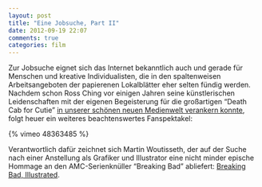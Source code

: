 ```yaml
---
layout: post
title: "Eine Jobsuche, Part II"
date: 2012-09-19 22:07
comments: true
categories: film 
---
```


Zur Jobsuche eignet sich das Internet bekanntlich auch und gerade für Menschen und kreative Individualisten, die in den spaltenweisen Arbeitsangeboten der papierenen Lokalblätter eher selten fündig werden. Nachdem schon Ross Ching vor einigen Jahren seine künstlerischen Leidenschaften mit der eigenen Begeisterung für die großartigen “Death Cab for Cutie”  [in unserer schönen neuen Medienwelt verankern konnte](/blog/2009/05/22/eine-jobsuche/ "Eine Jobsuche"), folgt heuer ein weiteres beachtenswertes Fanspektakel:

{% vimeo 48363485 %}

Verantwortlich dafür zeichnet sich Martin Woutisseth, der auf der Suche nach einer Anstellung als Grafiker und Illustrator eine nicht minder epische Hommage an den AMC-Serienknüller “Breaking Bad” abliefert: [Breaking Bad, Illustrated](https://vimeo.com/48363485 "Breaking Bad, Illustrated").